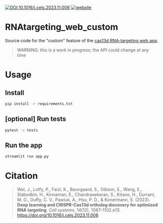 [![DOI:10.1016/j.cels.2023.11.006](http://img.shields.io/badge/DOI-10.1016/j.cels.2023.11.006-brightgreen.svg)](https://doi.org/10.1016/j.cels.2023.11.006)
[![website](https://img.shields.io/badge/website-live-brightgreen)](https://arcinstitute.org/tools/cas13d)

RNAtargeting_web_custom
=======================

Source code for the "custom" feature of the [cas13d RNA-targeting web app](https://arcinstitute.org/tools/cas13d).

> WARNING: this is a work in progress; the API could change at any time

# Usage 

## Install

```bash
pip install -r requirements.txt
```

## [optional] Run tests

```bash
pytest -s tests
```

## Run the app

```bash
streamlit run app.py
```

# Citation

> Wei, J., Lotfy, P., Faizi, K., Baungaard, S., Gibson, E., Wang, E., Slabodkin, H., Kinnaman, E., Chandrasekaran, S., Kitano, H., Durrant, M. G., Duffy, C. V., Pawluk, A., Hsu, P. D., & Konermann, S. (2023).
**Deep learning and CRISPR-Cas13d ortholog discovery for optimized RNA targeting**. _Cell systems_, 14(12), 1087–1102.e13. https://doi.org/10.1016/j.cels.2023.11.006
